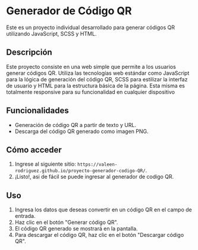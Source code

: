 # Generador de Código QR

Este es un proyecto individual desarrollado para generar códigos QR utilizando JavaScript, SCSS y HTML.

## Descripción

Este proyecto consiste en una web simple que permite a los usuarios generar códigos QR. Utiliza las tecnologías web estándar como JavaScript para la lógica de generación del código QR, SCSS para estilizar la interfaz de usuario y HTML para la estructura básica de la página. Esta misma es totalmente responsive para su funcionalidad en cualquier dispositivo

## Funcionalidades

- Generación de código QR a partir de texto y URL.
- Descarga del código QR generado como imagen PNG.

## Cómo acceder

1. Ingrese al siguiente sitio: `https://valeen-rodriguez.github.io/proyecto-generador-codigo-QR/`.
2. ¡Listo!, asi de fácil se puede ingresar al generador de codigo QR.

## Uso

1. Ingresa los datos que deseas convertir en un código QR en el campo de entrada.
2. Haz clic en el botón "Generar código QR".
4. El código QR generado se mostrará en la pantalla.
5. Para descargar el código QR, haz clic en el botón "Descargar código QR".